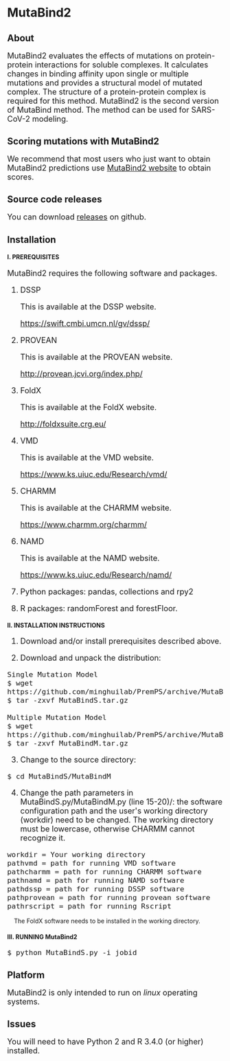# MutaBind2
## About
<font size=4> 
  
MutaBind2 evaluates the effects of mutations on protein-protein interactions for soluble complexes. It calculates changes in binding affinity upon single or multiple mutations and provides a structural model of mutated complex. The structure of a protein-protein complex is required for this method. MutaBind2 is the second version of MutaBind method. The method can be used for SARS-CoV-2 modeling.
  
</font>

## Scoring mutations with MutaBind2
<font size=4> 

We recommend that most users who just want to obtain MutaBind2 predictions use [MutaBind2 website](https://lilab.jysw.suda.edu.cn/research/mutabind2/) to obtain scores.

</font>

## Source code releases
<font size=4> 
  
You can download [releases](https://github.com/minghuilab/MutaBind2/releases) on github.

</font>

## Installation

#### I. PREREQUISITES

<font size=4>
 
MutaBind2 requires the following software and packages.

1. DSSP

   This is available at the DSSP website.

   https://swift.cmbi.umcn.nl/gv/dssp/

2. PROVEAN

   This is available at the PROVEAN website.

   http://provean.jcvi.org/index.php/

3. FoldX

   This is available at the FoldX website.

   http://foldxsuite.crg.eu/

4. VMD

   This is available at the VMD website.

   https://www.ks.uiuc.edu/Research/vmd/

5. CHARMM

   This is available at the CHARMM website.

    https://www.charmm.org/charmm/

6. NAMD

   This is available at the NAMD website.

   https://www.ks.uiuc.edu/Research/namd/

7. Python packages: pandas, collections and rpy2

8. R packages: randomForest and forestFloor.

</font>

#### II. INSTALLATION INSTRUCTIONS

<font size=4>

1. Download and/or install prerequisites described above.

2. Download and unpack the distribution:

</font>

<font size=4>
	
	Single Mutation Model
	$ wget https://github.com/minghuilab/PremPS/archive/MutaBindS.tar.gz
	$ tar -zxvf MutaBindS.tar.gz

	Multiple Mutation Model 
	$ wget https://github.com/minghuilab/PremPS/archive/MutaBindM.tar.gz
	$ tar -zxvf MutaBindM.tar.gz

</font> 

<font size=4>

3. Change to the source directory:

</font>

<font size=4>

	$ cd MutaBindS/MutaBindM

</font> 

<font size=4>

4. Change the path parameters in MutaBindS.py/MutaBindM.py (line 15-20)/: the software configuration path and the user's working directory (workdir) need to be changed. The working directory must be lowercase, otherwise CHARMM cannot recognize it.

<font size=4>
	
	workdir = Your working directory
	pathvmd = path for running VMD software  
	pathcharmm = path for running CHARMM software
  	pathnamd = path for running NAMD software
	pathdssp = path for running DSSP software 
 	pathprovean = path for running provean software
	pathrscript = path for running Rscript
	 
</font> 


</font>

&nbsp; &nbsp; The FoldX software needs to be installed in the working directory.

#### III. RUNNING MutaBind2

<font size=4>

	$ python MutaBindS.py -i jobid

</font> 

## Platform

<font size=4>

MutaBind2 is only intended to run on *linux* operating systems.

</font>

## Issues

<font size=4>

You will need to have Python 2 and R 3.4.0 (or higher) installed.

</font>

